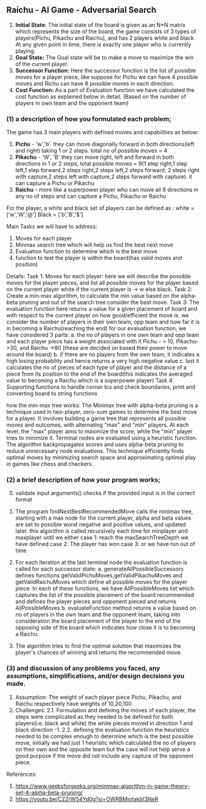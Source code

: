## Raichu - AI Game - Adversarial Search

1.  **Initial State:** The initial state of the board is given as an N*N matrix which represents the size of the board, the game consists of 3 types of players(Pichu, Pikachu and Raichu), and has 2 players white and black. At any given point in time, there is exactly one player who is currently playing.
2.  **Goal State:** The Goal state will be to make a move to maximize the win of the current player.
3.  **Successor Function:** Here the successor function is the list of possible moves for a player piece, like suppose for Pichu we can have 4 possible moves and Richu can have 8 possible moves in each direction.
4.  **Cost Function:** As a part of Evaluation function we have calculated the cost function as explained below in detail. (Based on the number of players in own team and the opponent team)

###  (1) a description of how you formulated each problem;

The game has 3 main players with defined moves and capabilities as below:
1. **Pichu** - 'w','b'. they can move diagonally forward in both directions(left and right) taking 1 or 2 steps. total no of possible moves = 4
2. **Pikachu** - 'W', 'B' they can move right, left and forward in both directions in 1 or 2 steps, total possible moves = 9(1 step right,1 step left,1 step forward,2 steps right,2 steps left,2 steps forward, 2 steps right with capture,2 steps left with capture,2 steps forward with capture).
it can capture a Pichu or Pikachu
3. **Raichu** - more like a superpower player who can move all 8 directions in any no of steps and can capture a Pichu, Pikachu or Raichu

For the player, a white and black set of players can be defined as :
white = ['w','W','@']
Black = ['b','B','$']

Main Tasks we will have to address:
1. Moves for each player
2. Minmax search tree which will help us find the best next move
3. Evaluation function to determine which is the best move
4. function to test the player is within the board(has valid moves and position)

Details:
Task 1: Moves for each player: here we will describe the possible moves for the player pieces, and list all possible moves for the player based on the current player white if the current player is -> w else black.
Task 2: Create a min-max algorithm, to calculate the min value based on the alpha-beta pruning and out of the search tree consider the best move.
Task 3: The evaluation function here returns a value for a given placement of board and with respect to the current player on how good/efficient the move is. we consider the number of players in their own team, opp team and how far it is in becoming a Raichu(reaching the end)
for our evaluation function, we have considered 3 parts:
    a. the no of players in one own team and opp team and each player piece has a weight associated with it 
    Pichu - > 10, Pikachu->30, and Raichu ->80 (these are decided on based their power to move around the board)
    b. if there are no players from the own team, it indicates a high losing probability and hence returns a very high negative value
    c. last it calculates the no of pieces of each type of player and the distance of a piece from its position to the end of the board(this indicates the averaged value to becoming a Raichu which is a superpower player)
Task 4: Supporting functions to handle corner tcs and check boundaries, print and converting board to string functions

how the min-max tree works:
The Minimax tree with alpha-beta pruning is a technique used in two-player, zero-sum games to determine the best move for a player. It involves building a game tree that represents all possible moves and outcomes, with alternating "max" and "min" players. At each level, the "max" player aims to maximize the score, while the "min" player tries to minimize it. Terminal nodes are evaluated using a heuristic function. The algorithm backpropagates scores and uses alpha-beta pruning to reduce unnecessary node evaluations. This technique efficiently finds optimal moves by minimizing search space and approximating optimal play in games like chess and checkers.
### (2) a brief description of how your program works; 
0. validate input arguments() checks if the provided input is in the correct format

1. The program findNextBestRecommendedMove calls the minimax tree, starting with a max node for the current player, alpha and beta values are set to possible worst negative and positive values, and updated later. this algorithm is called recursively each time for minplayer and maxplayer until we either
    case 1: reach the maxSearchTreeDepth we have defined 
    case 2: The player has won
    case 3: or we have run out of time

2. For each iteration at the last terminal node the evaluation function is called for each successor state:
    a. generateAllPossibleSuccessors defines functions getValidPichuMoves,getValidPikachuMoves and getValidRaichuMoves which define all possible moves for the player piece. In each of these functions, we have AllPossibleMoves list which captures the list of the possible placement of the board recommended and defines the player pieces and opponent pieced and returns AllPossibleMoves
    b. evaluateFunction method returns a value based on no of players in the own team and the opponent team, taking into consideration the board placement of the player to the end of the opposing side of the board which indicates how close it is to becoming a Raichu.

3. The algorithm tries to find the optimal solution that maximizes the player's chances of winning and returns the recommended move.

### (3) and discussion of any problems you faced, any assumptions, simplifications, and/or design decisions you made.

1. Assumption: The weight of each player piece Pichu, Pikachu, and Raichu respectively have weights of 10,20,100
2. Challenges:
    2.1. Formulation and defining the moves of each player, the steps were complicated as they needed to be defined for both players(i.e. black and white) the white pieces moved in direction 1 and black direction -1.
    2.2. defining the evaluation function the heuristics needed to be complex enough to determine which is the best possible move, initially we had just 1 heuristic which calculated the no of players on their own and the opposite team but the case will not help serve a good purpose if the move did not include any capture of the opponent piece.

References: 
1. https://www.geeksforgeeks.org/minimax-algorithm-in-game-theory-set-4-alpha-beta-pruning/
2. https://youtu.be/CZZrW54Yd0g?si=OWRBMiotakbI3NeR




